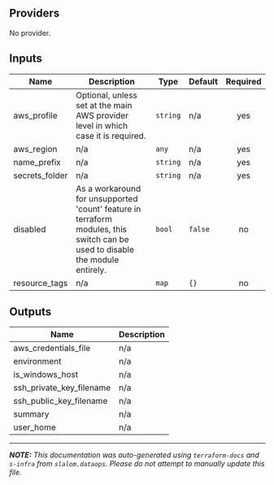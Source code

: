 ## Providers

No provider.

## Inputs

| Name | Description | Type | Default | Required |
|------|-------------|------|---------|:-----:|
| aws\_profile | Optional, unless set at the main AWS provider level in which case it is required. | `string` | n/a | yes |
| aws\_region | n/a | `any` | n/a | yes |
| name\_prefix | n/a | `string` | n/a | yes |
| secrets\_folder | n/a | `string` | n/a | yes |
| disabled | As a workaround for unsupported 'count' feature in terraform modules, this switch can be used to disable the module entirely. | `bool` | `false` | no |
| resource\_tags | n/a | `map` | `{}` | no |

## Outputs

| Name | Description |
|------|-------------|
| aws\_credentials\_file | n/a |
| environment | n/a |
| is\_windows\_host | n/a |
| ssh\_private\_key\_filename | n/a |
| ssh\_public\_key\_filename | n/a |
| summary | n/a |
| user\_home | n/a |

---------------------

_**NOTE:** This documentation was auto-generated using
`terraform-docs` and `s-infra` from `slalom.dataops`.
Please do not attempt to manually update this file._
